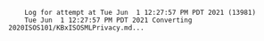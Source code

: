         Log for attempt at Tue Jun  1 12:27:57 PM PDT 2021 (13981)
        Tue Jun  1 12:27:57 PM PDT 2021 Converting 2020ISOS101/KBxISOSMLPrivacy.md...
